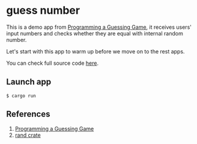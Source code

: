 # guess number

This is a demo app from [Programming a Guessing Game](https://doc.rust-lang.org/book/ch02-00-guessing-game-tutorial.html), it receives users' input numbers and checks whether they are equal with internal random number. 

Let's start with this app to warm up before we move on to the rest apps.

You can check full source code [here](./src/main.rs).

## Launch app

```shell
$ cargo run
```

## References

1. [Programming a Guessing Game](https://doc.rust-lang.org/book/ch02-00-guessing-game-tutorial.html)
2. [rand crate](https://docs.rs/rand/latest/rand/)